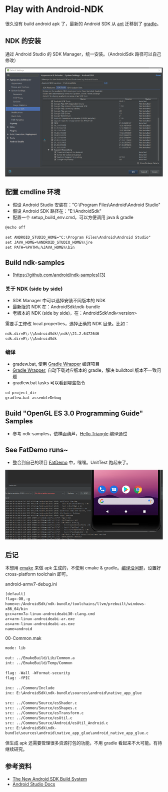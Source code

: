 # Play with Android-NDK

很久没有 build android apk 了，最新的 Android SDK 从 [ant][6] 迁移到了 [gradle][5]。


## NDK 的安装

通过 Android Studio 的 SDK Manager，统一安装。（AndroidSdk 路径可以自己修改）

![](images/2020_09_02_play_with_android_ndk/sdk_manager.png)


## 配置 cmdline 环境

 * 假设 Android Studio 安装在："C:\Program Files\Android\Android Studio"
 * 假设 Android SDK 路径在："E:\AndroidSdk"
 * 配置一个 setup_build_env.cmd，可以方便调用 java & gradle

```
@echo off

set ANDROID_STUDIO_HOME="C:\Program Files\Android\Android Studio"
set JAVA_HOME=%ANDROID_STUDIO_HOME%\jre
set PATH=%PATH%;%JAVA_HOME%\bin
```


## Build ndk-samples

 * [https://github.com/android/ndk-samples][3]

### 关于 NDK (side by side)

 * SDK Manager 中可以选择安装不同版本的 NDK
 * 最新版的 NDK 在：AndroidSdk\ndk-bundle
 * 老版本的 NDK (side by side)，在：AndroidSdk\ndk\<version>

需要手工修改 local.properties，选择正确的 NDK 目录。比如：

```
ndk.dir=E\:\\AndroidSdk\\ndk\\21.2.6472646
sdk.dir=E\:\\AndroidSdk
```

### 编译

 * gradew.bat, 使用 [Gradle Wrapper][4] 编译项目
 * [Gradle Wrapper][4], 自动下载对应版本的 gradle，解决 buildtool 版本不一致问题
 * gradlew.bat tasks 可以看到哪些指令

```
cd project_dir
gradlew.bat assembleDebug
```


## Build "OpenGL ES 3.0 Programming Guide" Samples

 * 参考 ndk-samples，依样画葫芦，[Hello Triangle][1] 编译通过


## See FatDemo runs~

 * 整合到自己的项目 [FatDemo][8] 中，嘿嘿。UnitTest 跑起来了。

![](images/2020_09_02_play_with_android_ndk/fatdemo-runs.png)


## 后记

本想用 [emake][1] 来做 apk 生成的，不使用 cmake & gradle。[编译没问题][7]，设置好 cross-platform toolchain 即可。

android-armv7-debug.ini

```
[default]
flag=-O0,-g
home=e:/AndroidSdk/ndk-bundle/toolchains/llvm/prebuilt/windows-x86_64/bin
gcc=armv7a-linux-androideabi30-clang.cmd
ar=arm-linux-androideabi-ar.exe
as=arm-linux-androideabi-as.exe
name=android
```

00-Common.mak

```
mode: lib

out: ../EmakeBuild/Lib/Common.a
int: ../EmakeBuild/Temp/Common

flag: -Wall -Wformat-security
flag: -fPIC

inc: ../Common/Include
inc: E:\AndroidSdk\ndk-bundle\sources\android\native_app_glue

src: ../Common/Source/esShader.c
src: ../Common/Source/esShapes.c
src: ../Common/Source/esTransform.c
src: ../Common/Source/esUtil.c
src: ../Common/Source/Android/esUtil_Android.c
src: E:\AndroidSdk\ndk-bundle\sources\android\native_app_glue\android_native_app_glue.c
```

但生成 apk 还需要管理很多资源打包的功能，不用 gradle 看起来不大可能。有待继续研究。


## 参考资料

 * [The New Android SDK Build System][9]
 * [Android Studio Docs][10]


[1]:https://github.com/kasicass/opengles3-book/tree/master/Chapter_2/Hello_Triangle/Android
[2]:https://developer.android.com/ndk
[3]:https://github.com/android/ndk-samples
[4]:https://docs.gradle.org/current/userguide/gradle_wrapper.html
[5]:https://gradle.org/
[6]:https://ant.apache.org/
[7]:https://github.com/kasicass/opengles3-book/tree/master/Emake
[8]:https://github.com/kasicass/fatdemo/tree/master/Solutions/Android
[9]:https://www.youtube.com/watch?v=LCJAgPkpmR0
[10]:https://developer.android.com/studio/intro

